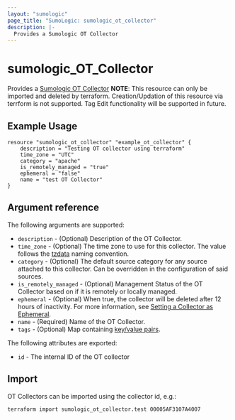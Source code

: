 ```yaml
---
layout: "sumologic"
page_title: "SumoLogic: sumologic_ot_collector"
description: |-
  Provides a Sumologic OT Collector
---
```


# sumologic_OT_Collector
Provides a [Sumologic OT Collector][1]
**NOTE**: This resource can only be imported and deleted by terraform. Creation/Updation of this resource via terrform is not supported.
Tag Edit functionality will be supported in future.

## Example Usage
```hcl
resource "sumologic_ot_collector" "example_ot_collector" {
    description = "Testing OT collector using terraform"
    time_zone = "UTC"
    category = "apache"
    is_remotely_managed = "true"
    ephemeral = "false"
    name = "test OT Collector"
}
```
## Argument reference

The following arguments are supported:

- `description` - (Optional) Description of the OT Collector.
- `time_zone` - (Optional) The time zone to use for this collector. The value follows the [tzdata][4] naming convention.
- `category` - (Optional) The default source category for any source attached to this collector. Can be overridden in the configuration of said sources.
- `is_remotely_managed` - (Optional) Management Status of the OT Collector based on if it is remotely or locally managed.
- `ephemeral` - (Optional) When true, the collector will be deleted after 12 hours of inactivity. For more information, see [Setting a Collector as Ephemeral][2].
- `name` - (Required) Name of the OT Collector.
- `tags` - (Optional) Map containing [key/value pairs][3].
 
The following attributes are exported:

- `id` - The internal ID of the OT collector

## Import
OT Collectors can be imported using the collector id, e.g.:

```hcl
terraform import sumologic_ot_collector.test 00005AF3107A4007
```

[1]: https://help.sumologic.com/docs/send-data/opentelemetry-collector
[2]: https://help.sumologic.com/03Send-Data/Installed-Collectors/05Reference-Information-for-Collector-Installation/11Set-a-Collector-as-Ephemeral
[3]: https://help.sumologic.com/Manage/Fields
[4]: https://en.wikipedia.org/wiki/Tz_database
